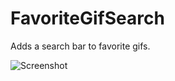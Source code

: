 # FavoriteGifSearch

Adds a search bar to favorite gifs.

![Screenshot](https://github.com/Vendicated/Roflcord/assets/45497981/19552adc-d921-4153-976e-e9361dc8fdaf)
